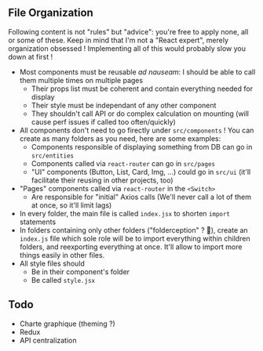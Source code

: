 ## File Organization

Following content is not "rules" but "advice": you're free to apply none, all or some of these.
Keep in mind that I'm not a "React expert", merely organization obsessed ! Implementing all of this would probably slow you down at first !

- Most components must be reusable _ad nauseam_: I should be able to call them multiple times on multiple pages
  - Their props list must be coherent and contain everything needed for display
  - Their style must be independant of any other component
  - They shouldn't call API or do complex calculation on mounting (will cause perf issues if called too often/quickly)
- All components don't need to go firectly under `src/components` ! You can create as many folders as you need, here are some examples:
  - Components responsible of displaying something from DB can go in `src/entities`
  - Components called via `react-router` can go in `src/pages`
  - "UI" components (Button, List, Card, Img, ...) could go in `src/ui` (it'll facilitate their reusing in other projects, too)
- "Pages" components called via `react-router` in the `<Switch>`
  - Are responsible for "initial" Axios calls (We'll never call a lot of them at once, so it'll limit lags)
- In every folder, the main file is called `index.jsx` to shorten `import` statements
- In folders containing only other folders ("folderception" ? :thinking:), create an `index.js` file which sole role will be to import everything within children folders, and reexporting everything at once. It'll allow to import more things easily in other files.
- All style files should
  - Be in their component's folder
  - Be called `style.jsx`

## Todo

- Charte graphique (theming ?)
- Redux
- API centralization
